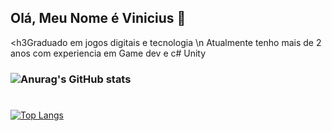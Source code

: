 ### <h2>Olá, Meu Nome é Vinicius 👋 

<h3Graduado em jogos digitais e tecnologia \n Atualmente tenho mais de 2 anos com experiencia em Game dev e c# Unity<h3>

![Anurag's GitHub stats](https://github-readme-stats.vercel.app/api?username=ViniciusDePaulaMachado&show_icons=true&theme=default)
#
[![Top Langs](https://github-readme-stats.vercel.app/api/top-langs/?username=ViniciusDePaulaMachado&layout=compact)](https://github.com/anuraghazra/github-readme-stats)



